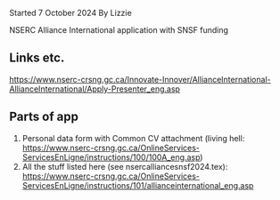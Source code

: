 Started 7 October 2024
By Lizzie

NSERC Alliance International application with SNSF funding

## Links etc.
https://www.nserc-crsng.gc.ca/Innovate-Innover/AllianceInternational-AllianceInternational/Apply-Presenter_eng.asp

## Parts of app
1) Personal data form with Common CV attachment (living hell: https://www.nserc-crsng.gc.ca/OnlineServices-ServicesEnLigne/instructions/100/100A_eng.asp)
2) All the stuff listed here (see nsercalliancesnsf2024.tex): https://www.nserc-crsng.gc.ca/OnlineServices-ServicesEnLigne/instructions/101/allianceinternational_eng.asp